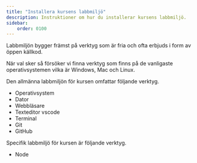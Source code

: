 ```yaml
---
title: "Installera kursens labbmiljö" 
description: Instruktioner om hur du installerar kursens labbmiljö.
sidebar:
    order: 0100
---
```


Labbmiljön bygger främst på verktyg som är fria och ofta erbjuds i form av öppen källkod.

När val sker så försöker vi finna verktyg som finns på de vanligaste operativsystemen vilka är Windows, Mac och Linux.

Den allmänna labbmiljön för kursen omfattar följande verktyg.

* Operativsystem
* Dator
* Webbläsare
* Texteditor vscode
* Terminal
* Git
* GitHub

Specifik labbmiljö för kursen är följande verktyg.

* Node
